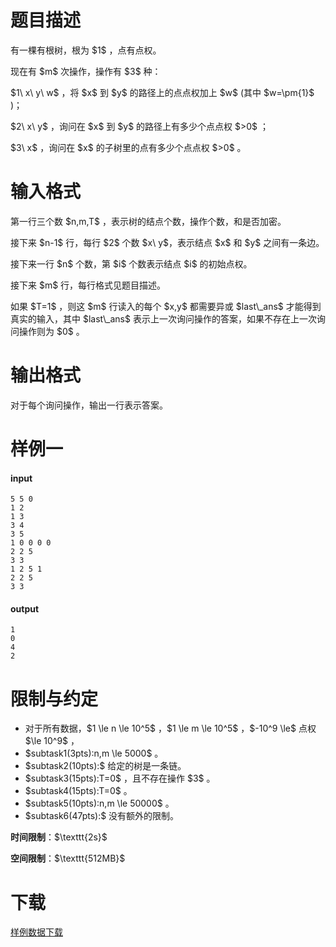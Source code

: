 # 题目描述

<p>有一棵有根树，根为 $1$ ，点有点权。</p>
<p>现在有 $m$ 次操作，操作有 $3$ 种：</p>
<p>$1\ x\ y\ w$ ，将 $x$ 到 $y$ 的路径上的点点权加上 $w$ (其中 $w=\pm{1}$ )；</p>
<p>$2\ x\ y$ ，询问在 $x$ 到 $y$ 的路径上有多少个点点权 $&gt;0$ ；</p>
<p>$3\ x$ ，询问在 $x$ 的子树里的点有多少个点点权 $&gt;0$ 。</p>

# 输入格式


<p>第一行三个数 $n,m,T$ ，表示树的结点个数，操作个数，和是否加密。</p>
<p>接下来 $n-1$ 行，每行 $2$ 个数 $x\ y$，表示结点 $x$ 和 $y$ 之间有一条边。</p>
<p>接下来一行 $n$ 个数，第 $i$ 个数表示结点 $i$ 的初始点权。</p>
<p>接下来 $m$ 行，每行格式见题目描述。</p>
<p>如果 $T=1$ ，则这 $m$ 行读入的每个 $x,y$  都需要异或 $last\_ans$ 才能得到真实的输入，其中 $last\_ans$ 表示上一次询问操作的答案，如果不存在上一次询问操作则为 $0​$ 。</p>

# 输出格式


<p>对于每个询问操作，输出一行表示答案。</p>

# 样例一


<h4>input</h4>
<pre><code>5 5 0
1 2
1 3
3 4
3 5
1 0 0 0 0
2 2 5
3 3
1 2 5 1
2 2 5
3 3</code></pre>
<h4>output</h4>
<pre><code>1
0
4
2</code></pre>

# 限制与约定


<ul><li>对于所有数据，$1 \le n \le 10^5$ ，$1 \le m \le 10^5$ ，$-10^9 \le$ 点权 $\le 10^9$ ，</li>
<li>$subtask1(3pts):n,m \le 5000$ 。</li>
<li>$subtask2(10pts):$ 给定的树是一条链。</li>
<li>$subtask3(15pts):T=0$ ，且不存在操作 $3​$ 。</li>
<li>$subtask4(15pts):T=0$ 。</li>
<li>$subtask5(10pts):n,m \le 50000$ 。</li>
<li>$subtask6(47pts):$ 没有额外的限制。</li>
</ul><p><strong>时间限制</strong>：$\texttt{2s}$</p>
<p><strong>空间限制</strong>：$\texttt{512MB}$</p>

# 下载


<p><a href="/download.php?type=problem&amp;id=435">样例数据下载</a></p>
